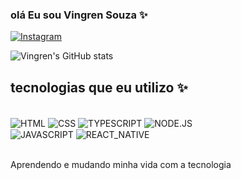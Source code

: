 

### olá Eu sou Vingren Souza ✨

[![Instagram](https://img.shields.io/badge/Instagram-E4405F?style=for-the-badge&logo=instagram&logoColor=white)](https://www.instagram.com/vingren_s/)

![Vingren's GitHub stats](https://github-readme-stats.vercel.app/api?username=VingrenSousa&show_icons=true&theme=merko)

## tecnologias que eu utilizo ✨


<div  style="display:inline_block"><br/>
        <img align="center" src="https://img.shields.io/badge/HTML5-E34F26?style=for-the-badge&logo=html5&logoColor=white"alt="HTML"/>
        <img align="center" src="https://img.shields.io/badge/CSS3-1572B6?style=for-the-badge&logo=css3&logoColor=white" alt="CSS"/>
        <img align="center" src="https://img.shields.io/badge/TypeScript-007ACC?style=for-the-badge&logo=typescript&logoColor=white" alt="TYPESCRIPT"/>
        <img align="center" src="https://img.shields.io/badge/Node.js-43853D?style=for-the-badge&logo=node.js&logoColor=white" alt="NODE.JS"/>
</div >

<div  style="display:inline_block">
        <img align="center" src="https://img.shields.io/badge/JavaScript-F7DF1E?style=for-the-badge&logo=javascript&logoColor=black" alt="JAVASCRIPT"/>
         <img align="center" src="https://img.shields.io/badge/React_Native-20232A?style=for-the-badge&logo=react&logoColor=61DAFB" alt="REACT_NATIVE"/>
</div><br/>

Aprendendo e mudando minha vida com a tecnologia


